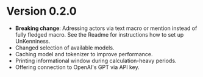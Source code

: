 # Version 0.2.0

- __Breaking change__: Adressing actors via text macro or mention instead of fully fledged macro. See the Readme for instructions how to set up UnKenniness.
- Changed selection of available models.
- Caching model and tokenizer to improve performance.
- Printing informational window during calculation-heavy periods.
- Offering connection to OpenAI's GPT via API key.

